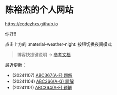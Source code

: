 # 陈裕杰的个人网站

<https://codezhxs.github.io>

你好!!

点击上方的 :material-weather-night: 按钮切换夜间模式

> 博客快捷键说明 -> [参考文档](https://squidfunk.github.io/mkdocs-material/setup/setting-up-navigation/#keyboard-shortcuts-mkdocsyml)

最近更新：

- (20241107) [ABC367(A-F) 题解](./algorithm/AtCoder/abc367.md)
- (20241104) [ABC366(A-G) 题解](./algorithm/AtCoder/abc366.md)
- (20241101) [ABC364(A-F) 题解](./algorithm/AtCoder/abc364.md)

